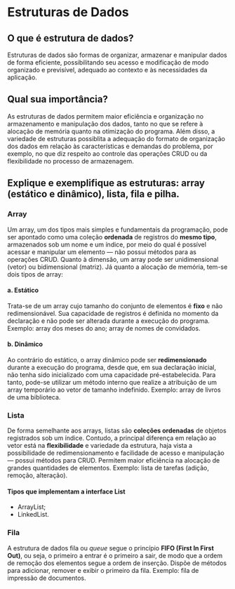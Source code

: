 # Estruturas de Dados

## O que é estrutura de dados?

Estruturas de dados são formas de organizar, armazenar e manipular dados de forma eficiente, possibilitando seu acesso e modificação de modo organizado e previsível, adequado ao contexto e às necessidades da aplicação.

## Qual sua importância?

As estruturas de dados permitem maior eficiência e organização no armazenamento e manipulação dos dados, tanto no que se refere à alocação de memória quanto na otimização do programa. Além disso, a variedade de estruturas possiblita a adequação do formato de organização dos dados em relação às características e demandas do problema, por exemplo, no que diz respeito ao controle das operações CRUD ou da flexibilidade no processo de armazenagem.

## Explique e exemplifique as estruturas: array (estático e dinâmico), lista, fila e pilha.

### Array

Um array, um dos tipos mais simples e fundamentais da programação, pode ser apontado como uma coleção **ordenada** de registros do **mesmo tipo**, armazenados sob um nome e um índice, por meio do qual é possível acessar e manipular um elemento — não possui métodos para as operações CRUD. Quanto à dimensão, um array pode ser unidimensional (vetor) ou bidimensional (matriz). Já quanto a alocação de memória, tem-se dois tipos de array:

#### a. Estático
Trata-se de um array cujo tamanho do conjunto de elementos é **fixo** e não redimensionável. Sua capacidade de registros é definida no momento da declaração e não pode ser alterada durante a execução do programa.
Exemplo: array dos meses do ano; array de nomes de convidados.

#### b. Dinâmico
Ao contrário do estático, o array dinâmico pode ser **redimensionado** durante a execução do programa, desde que, em sua declaração inicial, não tenha sido inicializado com uma capacidade pré-estabelecida. Para tanto, pode-se utilizar um método interno que realize a atribuição de um array temporário ao vetor de tamanho indefinido.
Exemplo: array de livros de uma biblioteca.

### Lista

De forma semelhante aos arrays, listas são **coleções ordenadas** de objetos registrados sob um índice. Contudo, a principal diferença em relação ao vetor está na **flexibilidade** e variedade da estrutura, haja vista a possibilidade de redimensionamento e facilidade de acesso e manipulação — possui métodos para CRUD. Permitem maior eficiência na alocação de grandes quantidades de elementos. Exemplo: lista de tarefas (adição, remoção, alteração).

#### Tipos que implementam a interface List
- ArrayList;
- LinkedList.

### Fila

A estrutura de dados fila ou *queue* segue o princípio **FIFO (First In First Out)**, ou seja, o primeiro a entrar é o primeiro a sair, de modo que a ordem de remoção dos elementos segue a ordem de inserção. Dispõe de métodos para adicionar, remover e exibir o primeiro da fila. Exemplo: fila de impressão de documentos.